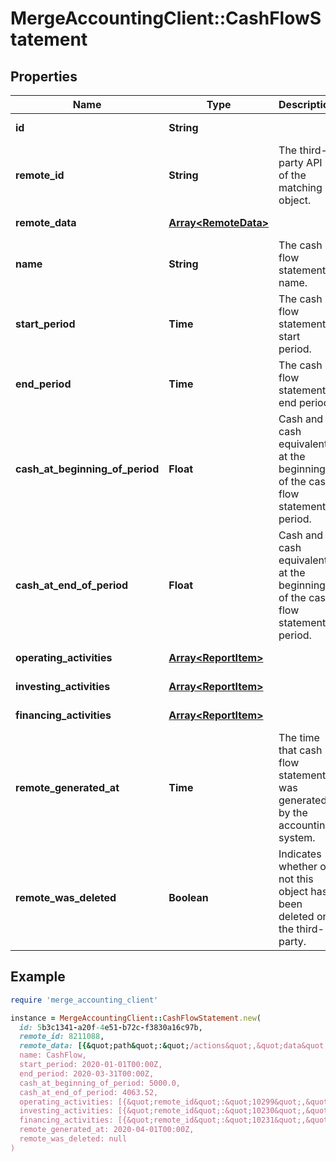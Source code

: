 # MergeAccountingClient::CashFlowStatement

## Properties

| Name | Type | Description | Notes |
| ---- | ---- | ----------- | ----- |
| **id** | **String** |  | [optional][readonly] |
| **remote_id** | **String** | The third-party API ID of the matching object. | [optional] |
| **remote_data** | [**Array&lt;RemoteData&gt;**](RemoteData.md) |  | [optional][readonly] |
| **name** | **String** | The cash flow statement&#39;s name. | [optional] |
| **start_period** | **Time** | The cash flow statement&#39;s start period. | [optional] |
| **end_period** | **Time** | The cash flow statement&#39;s end period. | [optional] |
| **cash_at_beginning_of_period** | **Float** | Cash and cash equivalents at the beginning of the cash flow statement&#39;s period. | [optional] |
| **cash_at_end_of_period** | **Float** | Cash and cash equivalents at the beginning of the cash flow statement&#39;s period. | [optional] |
| **operating_activities** | [**Array&lt;ReportItem&gt;**](ReportItem.md) |  | [optional][readonly] |
| **investing_activities** | [**Array&lt;ReportItem&gt;**](ReportItem.md) |  | [optional][readonly] |
| **financing_activities** | [**Array&lt;ReportItem&gt;**](ReportItem.md) |  | [optional][readonly] |
| **remote_generated_at** | **Time** | The time that cash flow statement was generated by the accounting system. | [optional] |
| **remote_was_deleted** | **Boolean** | Indicates whether or not this object has been deleted on the third-party. | [optional][readonly] |

## Example

```ruby
require 'merge_accounting_client'

instance = MergeAccountingClient::CashFlowStatement.new(
  id: 5b3c1341-a20f-4e51-b72c-f3830a16c97b,
  remote_id: 8211088,
  remote_data: [{&quot;path&quot;:&quot;/actions&quot;,&quot;data&quot;:[&quot;Varies by platform&quot;]}],
  name: CashFlow,
  start_period: 2020-01-01T00:00Z,
  end_period: 2020-03-31T00:00Z,
  cash_at_beginning_of_period: 5000.0,
  cash_at_end_of_period: 4063.52,
  operating_activities: [{&quot;remote_id&quot;:&quot;10299&quot;,&quot;name&quot;:&quot;Operating Activities&quot;,&quot;value&quot;:1000,&quot;sub_items&quot;:null}],
  investing_activities: [{&quot;remote_id&quot;:&quot;10230&quot;,&quot;name&quot;:&quot;Investing Activities&quot;,&quot;value&quot;:1000,&quot;sub_items&quot;:null}],
  financing_activities: [{&quot;remote_id&quot;:&quot;10231&quot;,&quot;name&quot;:&quot;Financing Activities&quot;,&quot;value&quot;:1000,&quot;sub_items&quot;:null}],
  remote_generated_at: 2020-04-01T00:00Z,
  remote_was_deleted: null
)
```

